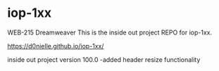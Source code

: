 # iop-1xx
WEB-215 Dreamweaver This is the inside out project REPO for iop-1xx.

https://d0nielle.github.io/iop-1xx/

inside out project version 100.0
  -added header resize functionality
